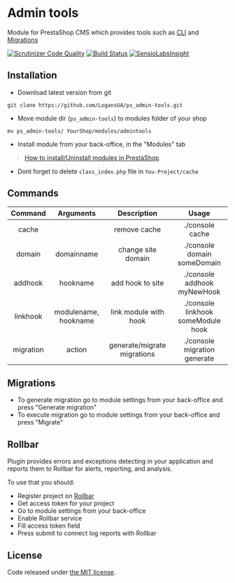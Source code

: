# Admin tools
Module for PrestaShop CMS which provides tools such as [CLI](https://github.com/Myrkotyn/ps_CLI) and [Migrations](http://en.wikipedia.org/wiki/Data_migration)

[![Scrutinizer Code Quality](https://scrutinizer-ci.com/g/LogansUA/ps_admin-tools/badges/quality-score.png?b=master)](https://scrutinizer-ci.com/g/LogansUA/ps_admin-tools/?branch=master)
[![Build Status](https://scrutinizer-ci.com/g/LogansUA/ps_admin-tools/badges/build.png?b=master)](https://scrutinizer-ci.com/g/LogansUA/ps_admin-tools/build-status/master)
[![SensioLabsInsight](https://insight.sensiolabs.com/projects/1f65466f-45ad-44ee-9a83-fb5c47abb819/mini.png)](https://insight.sensiolabs.com/projects/1f65466f-45ad-44ee-9a83-fb5c47abb819)

## Installation
* Download latest version from git
```
git clone https://github.com/LogansUA/ps_admin-tools.git
```
* Move module dir (`ps_admin-tools`) to modules folder of your shop
```
mv ps_admin-tools/ YourShop/modules/admintools
```
* Install module from your back-office, in the "Modules" tab
> [How to install/Uninstall modules in PrestaShop](http://prestaddon.com/tutorials/23-how-to-installuninstall-modules-in-prestashop.html)
* Dont forget to delete `class_index.php` file in `You-Project/cache`

## Commands
|  Command  |       Arguments      |         Description         |                Usage               |
|:---------:|:--------------------:|:---------------------------:|:----------------------------------:|
|   cache   |                      |         remove cache        |           ./console cache          |
|   domain  |      domainname      |      change site domain     |     ./console domain someDomain    |
|  addhook  |       hookname       |       add hook to site      |     ./console addhook myNewHook    |
|  linkhook | modulename, hookname |    link module with hook    | ./console linkhook someModule hook |
| migration |        action        | generate/migrate migrations |    ./console migration generate    |

## Migrations
* To generate migration go to module settings from your back-office and press "Generate migration"
* To execute migration go to module settings from your back-office and press "Migrate"

## Rollbar
Plugin provides errors and exceptions detecting in your application and reports them to Rollbar for alerts, reporting, and analysis.

To use that you should:
* Register project on [Rollbar](https://rollbar.com/)
* Get access token for your project
* Go to module settings from your back-office
* Enable Rollbar service
* Fill access token field
* Press submit to connect log reports with Rollbar

## License
Code released under [the MIT license](https://github.com/LogansUA/ps_admin-tools/blob/master/LICENSE).
